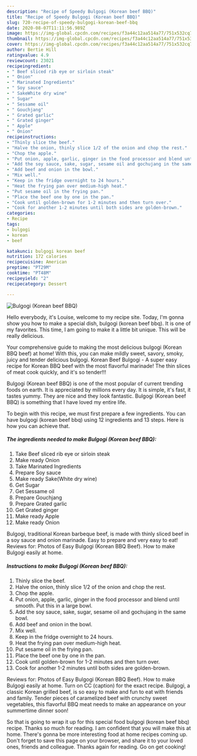 ```yaml
---
description: "Recipe of Speedy Bulgogi (Korean beef BBQ)"
title: "Recipe of Speedy Bulgogi (Korean beef BBQ)"
slug: 720-recipe-of-speedy-bulgogi-korean-beef-bbq
date: 2020-08-07T11:11:56.989Z
image: https://img-global.cpcdn.com/recipes/f3a44c12aa514a77/751x532cq70/bulgogi-korean-beef-bbq-recipe-main-photo.jpg
thumbnail: https://img-global.cpcdn.com/recipes/f3a44c12aa514a77/751x532cq70/bulgogi-korean-beef-bbq-recipe-main-photo.jpg
cover: https://img-global.cpcdn.com/recipes/f3a44c12aa514a77/751x532cq70/bulgogi-korean-beef-bbq-recipe-main-photo.jpg
author: Bertie Hill
ratingvalue: 4.9
reviewcount: 23021
recipeingredient:
- " Beef sliced rib eye or sirloin steak"
- " Onion"
- " Marinated Ingredients"
- " Soy sauce"
- " SakeWhite dry wine"
- " Sugar"
- " Sessame oil"
- " Gouchjang"
- " Grated garlic"
- " Grated ginger"
- " Apple"
- " Onion"
recipeinstructions:
- "Thinly slice the beef."
- "Halve the onion, thinly slice 1/2 of the onion and chop the rest."
- "Chop the apple."
- "Put onion, apple, garlic, ginger in the food processor and blend until smooth. Put this in a large bowl."
- "Add the soy sauce, sake, sugar, sesame oil and gochujang in the same bowl."
- "Add beef and onion in the bowl."
- "Mix well."
- "Keep in the fridge overnight to 24 hours."
- "Heat the frying pan over medium-high heat."
- "Put sesame oil in the frying pan."
- "Place the beef one by one in the pan."
- "Cook until golden-brown for 1-2 minutes and then turn over."
- "Cook for another 1-2 minutes until both sides are golden-brown."
categories:
- Recipe
tags:
- bulgogi
- korean
- beef

katakunci: bulgogi korean beef 
nutrition: 172 calories
recipecuisine: American
preptime: "PT29M"
cooktime: "PT48M"
recipeyield: "2"
recipecategory: Dessert

---
```



![Bulgogi (Korean beef BBQ)](https://img-global.cpcdn.com/recipes/f3a44c12aa514a77/751x532cq70/bulgogi-korean-beef-bbq-recipe-main-photo.jpg)

Hello everybody, it's Louise, welcome to my recipe site. Today, I'm gonna show you how to make a special dish, bulgogi (korean beef bbq). It is one of my favorites. This time, I am going to make it a little bit unique. This will be really delicious.

Your comprehensive guide to making the most delicious bulgogi (Korean BBQ beef) at home! With this, you can make mildly sweet, savory, smoky, juicy and tender delicious bulgogi. Korean Beef Bulgogi - A super easy recipe for Korean BBQ beef with the most flavorful marinade! The thin slices of meat cook quickly, and it&#39;s so tender!!!

Bulgogi (Korean beef BBQ) is one of the most popular of current trending foods on earth. It is appreciated by millions every day. It is simple, it's fast, it tastes yummy. They are nice and they look fantastic. Bulgogi (Korean beef BBQ) is something that I have loved my entire life.


To begin with this recipe, we must first prepare a few ingredients. You can have bulgogi (korean beef bbq) using 12 ingredients and 13 steps. Here is how you can achieve that.

<!--inarticleads1-->

##### The ingredients needed to make Bulgogi (Korean beef BBQ):

1. Take  Beef sliced rib eye or sirloin steak
1. Make ready  Onion
1. Take  Marinated Ingredients
1. Prepare  Soy sauce
1. Make ready  Sake(White dry wine)
1. Get  Sugar
1. Get  Sessame oil
1. Prepare  Gouchjang
1. Prepare  Grated garlic
1. Get  Grated ginger
1. Make ready  Apple
1. Make ready  Onion


Bulgogi, traditional Korean barbeque beef, is made with thinly sliced beef in a soy sauce and onion marinade. Easy to prepare and very easy to eat! Reviews for: Photos of Easy Bulgogi (Korean BBQ Beef). How to make Bulgogi easily at home. 

<!--inarticleads2-->

##### Instructions to make Bulgogi (Korean beef BBQ):

1. Thinly slice the beef.
1. Halve the onion, thinly slice 1/2 of the onion and chop the rest.
1. Chop the apple.
1. Put onion, apple, garlic, ginger in the food processor and blend until smooth. Put this in a large bowl.
1. Add the soy sauce, sake, sugar, sesame oil and gochujang in the same bowl.
1. Add beef and onion in the bowl.
1. Mix well.
1. Keep in the fridge overnight to 24 hours.
1. Heat the frying pan over medium-high heat.
1. Put sesame oil in the frying pan.
1. Place the beef one by one in the pan.
1. Cook until golden-brown for 1-2 minutes and then turn over.
1. Cook for another 1-2 minutes until both sides are golden-brown.


Reviews for: Photos of Easy Bulgogi (Korean BBQ Beef). How to make Bulgogi easily at home. Turn on CC (caption) for the exact recipe. Bulgogi, a classic Korean grilled beef, is so easy to make and fun to eat with friends and family. Tender pieces of caramelized beef with crunchy sweet vegetables, this flavorful BBQ meat needs to make an appearance on your summertime dinner soon! 

So that is going to wrap it up for this special food bulgogi (korean beef bbq) recipe. Thanks so much for reading. I am confident that you will make this at home. There's gonna be more interesting food at home recipes coming up. Don't forget to save this page on your browser, and share it to your loved ones, friends and colleague. Thanks again for reading. Go on get cooking!
